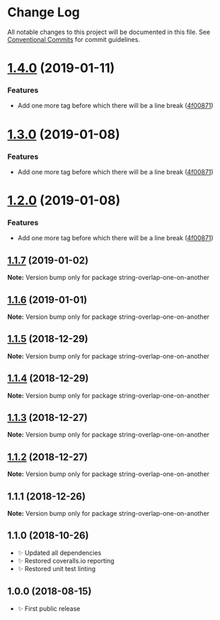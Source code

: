 # Change Log

All notable changes to this project will be documented in this file.
See [Conventional Commits](https://conventionalcommits.org) for commit guidelines.

# [1.4.0](https://bitbucket.org/codsen/codsen/src/master/packages/string-overlap-one-on-another/compare/string-overlap-one-on-another@1.1.7...string-overlap-one-on-another@1.4.0) (2019-01-11)

### Features

- Add one more tag before which there will be a line break ([4f00871](https://bitbucket.org/codsen/codsen/src/master/packages/string-overlap-one-on-another/commits/4f00871))

# [1.3.0](https://bitbucket.org/codsen/codsen/src/master/packages/string-overlap-one-on-another/compare/string-overlap-one-on-another@1.1.7...string-overlap-one-on-another@1.3.0) (2019-01-08)

### Features

- Add one more tag before which there will be a line break ([4f00871](https://bitbucket.org/codsen/codsen/src/master/packages/string-overlap-one-on-another/commits/4f00871))

# [1.2.0](https://bitbucket.org/codsen/codsen/src/master/packages/string-overlap-one-on-another/compare/string-overlap-one-on-another@1.1.7...string-overlap-one-on-another@1.2.0) (2019-01-08)

### Features

- Add one more tag before which there will be a line break ([4f00871](https://bitbucket.org/codsen/codsen/src/master/packages/string-overlap-one-on-another/commits/4f00871))

## [1.1.7](https://bitbucket.org/codsen/codsen/src/master/packages/string-overlap-one-on-another/compare/string-overlap-one-on-another@1.1.6...string-overlap-one-on-another@1.1.7) (2019-01-02)

**Note:** Version bump only for package string-overlap-one-on-another

## [1.1.6](https://bitbucket.org/codsen/codsen/src/master/packages/string-overlap-one-on-another/compare/string-overlap-one-on-another@1.1.5...string-overlap-one-on-another@1.1.6) (2019-01-01)

**Note:** Version bump only for package string-overlap-one-on-another

## [1.1.5](https://bitbucket.org/codsen/codsen/src/master/packages/string-overlap-one-on-another/compare/string-overlap-one-on-another@1.1.4...string-overlap-one-on-another@1.1.5) (2018-12-29)

**Note:** Version bump only for package string-overlap-one-on-another

## [1.1.4](https://bitbucket.org/codsen/codsen/src/master/packages/string-overlap-one-on-another/compare/string-overlap-one-on-another@1.1.3...string-overlap-one-on-another@1.1.4) (2018-12-29)

**Note:** Version bump only for package string-overlap-one-on-another

## [1.1.3](https://bitbucket.org/codsen/codsen/src/master/packages/string-overlap-one-on-another/compare/string-overlap-one-on-another@1.1.2...string-overlap-one-on-another@1.1.3) (2018-12-27)

**Note:** Version bump only for package string-overlap-one-on-another

## [1.1.2](https://bitbucket.org/codsen/codsen/src/master/packages/string-overlap-one-on-another/compare/string-overlap-one-on-another@1.1.1...string-overlap-one-on-another@1.1.2) (2018-12-27)

**Note:** Version bump only for package string-overlap-one-on-another

## 1.1.1 (2018-12-26)

**Note:** Version bump only for package string-overlap-one-on-another

## 1.1.0 (2018-10-26)

- ✨ Updated all dependencies
- ✨ Restored coveralls.io reporting
- ✨ Restored unit test linting

## 1.0.0 (2018-08-15)

- ✨ First public release
